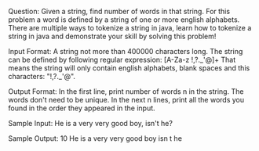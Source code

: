 Question: Given a string, find number of words in that string. For this problem a word is defined by a string of one or more 
english alphabets.
There are multiple ways to tokenize a string in java, learn how to tokenize a string in java and demonstrate your 
skill by solving this problem!

Input Format:
A string not more than 400000 characters long. The string can be defined by following regular expression:
[A-Za-z !,?.\_'@]+
That means the string will only contain english alphabets, blank spaces and this characters: "!,?._'@".

Output Format:
In the first line, print number of words n in the string. The words don't need to be unique. In the next n lines, 
print all the words you found in the order they appeared in the input.

Sample Input:
He is a very very good boy, isn't he?

Sample Output:
10
He
is
a
very
very
good
boy
isn
t
he
